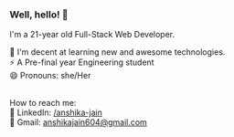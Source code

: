 ### Well, hello! 👋

I'm a 21-year old Full-Stack Web Developer.
<br />

🌱 I'm decent at learning new and awesome technologies.
<br />
⚡ A Pre-final year Engineering student
<br />
😄 Pronouns: she/Her
<br />
<br />

How to reach me:
<br />
👥 LinkedIn: [/anshika-jain](https://www.linkedin.com/in/anshika-jain-95060b17b/)
<br />
💬 Gmail: anshikajain604@gmail.com

 


